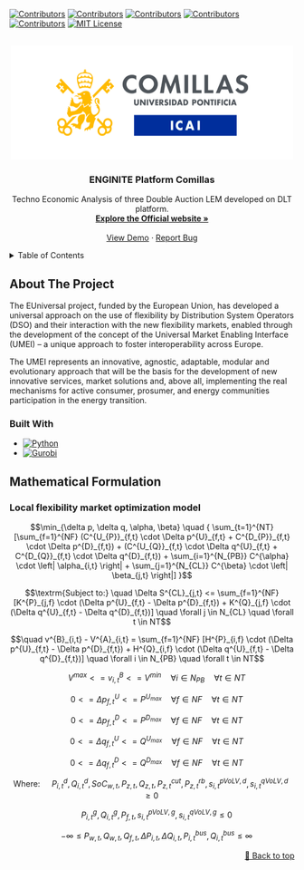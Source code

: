 [![Contributors][contributors-shield1]][contributors-url1]
[![Contributors][contributors-shield2]][contributors-url2]
[![Contributors][contributors-shield3]][contributors-url3]
[![Contributors][contributors-shield4]][contributors-url4]
[![Contributors][contributors-shield5]][contributors-url5]
[![MIT License][license-shield]][license-url]



<!-- PROJECT LOGO -->
<br />
<div align="center">
    <a href="https://github.com/MTr87/MKT_Comparison/">
        <img src="readme_file/logo-icai.png" alt="Logo" width="500" height="200">
  </a>

<h3 align="center">ENGINITE Platform Comillas</h3>

  <p align="center">
    Techno Economic Analysis of three Double Auction LEM developed on DLT platform.
    <br />
    <a href="https://euniversal.eu/"><strong>Explore the Official website »</strong></a>
    <br />
    <br />
    <a href="https://github.com/github_username/repo_name">View Demo</a>
    ·
    <a href="https://github.com/MTr87/DEV_MRKT_MODELS/issues">Report Bug</a>
  </p>
</div>



<!-- TABLE OF CONTENTS -->
<details>
  <summary>Table of Contents</summary>
  <ol>
    <li><a href="#about-the-project">About The Project</a>
      <ul>
        <li><a href="#built-with">Built With</a></li>
      </ul>
        <li><a href="#mathematical-formulation">The Optimisation Problems</a>
      <ul>
        <li><a href="#local-flexibility-market-optimization-model">Local Flexibility Market Optimization Model</a></li>
      </ul>
    </li>
    <li><a href="#usage">Usage</a></li>
  </ol>
</details>



<!-- ABOUT THE PROJECT -->
## About The Project

<!--[![Product Name Screen Shot][product-screenshot]](https://example.com)-->

<!-- Here's a blank template to get started: To avoid retyping too much info. Do a search and replace with your text editor for the following: `github_username`, `repo_name`, `twitter_handle`, `linkedin_username`, `email_client`, `email`, `project_title`, `project_description`-->
<!-- Link for emoji https://www.webfx.com/tools/emoji-cheat-sheet/ -->

The EUniversal project, funded by the European Union, has developed a universal approach on the use of flexibility by Distribution System Operators (DSO) and their interaction with the new flexibility markets, enabled through the development of the concept of the Universal Market Enabling Interface (UMEI) – a unique approach to foster interoperability across Europe.

The UMEI represents an innovative, agnostic, adaptable, modular and evolutionary approach that will be the basis for the development of new innovative services, market solutions and, above all, implementing the real mechanisms for active consumer, prosumer, and energy communities participation in the energy transition.


<!-- Built With -->
### Built With
* [![Python][Python-shield]][Python-url]
* [![Gurobi][Gurobi-shield]][Gurobi-url]

<!-- <p align="right"><a href="#top">🔼 Back to top</a></p> -->

<!-- Mathematical Problems -->
## Mathematical Formulation

<!-- Local flexibility market optimization model -->
### Local flexibility market optimization model
```math
\min_{\delta p, \delta q, \alpha, \beta} \quad { \sum_{t=1}^{NT} [\sum_{f=1}^{NF} (C^{U_{P}}_{f,t} \cdot \Delta p^{U}_{f,t} + C^{D_{P}}_{f,t} \cdot \Delta p^{D}_{f,t}) + (C^{U_{Q}}_{f,t} \cdot \Delta q^{U}_{f,t} + C^{D_{Q}}_{f,t} \cdot \Delta q^{D}_{f,t}) + \sum_{i=1}^{N_{PB}} C^{\alpha} \cdot \left| \alpha_{i,t} \right| + \sum_{j=1}^{N_{CL}} C^{\beta} \cdot \left| \beta_{j,t} \right|] }
```
```math
\textrm{Subject to:} \quad \Delta S^{CL}_{j,t} <= \sum_{f=1}^{NF} [K^{P}_{j,f} \cdot (\Delta p^{U}_{f,t} - \Delta p^{D}_{f,t}) + K^{Q}_{j,f} \cdot (\Delta q^{U}_{f,t} - \Delta q^{D}_{f,t})] \quad \forall j \in N_{CL} \quad \forall t \in NT
```
```math
\quad v^{B}_{i,t} - V^{A}_{i,t} = \sum_{f=1}^{NF} [H^{P}_{i,f} \cdot (\Delta p^{U}_{f,t} - \Delta p^{D}_{f,t}) + H^{Q}_{i,f} \cdot (\Delta q^{U}_{f,t} - \Delta q^{D}_{f,t})] \quad \forall i \in N_{PB} \quad \forall t \in NT
```
```math
\quad V^{max} <= v^{B}_{i,t} <= V^{min} \quad \forall i \in N_{PB} \quad \forall t \in NT
```
```math
\quad 0 <= \Delta p^{U}_{f,t} <= P^{U_{max}} \quad \forall f \in NF \quad \forall t \in NT
```
```math
\quad 0 <= \Delta p^{D}_{f,t} <= P^{D_{max}} \quad \forall f \in NF \quad \forall t \in NT
```
```math
\quad 0 <= \Delta q^{U}_{f,t} <= Q^{U_{max}} \quad \forall f \in NF \quad \forall t \in NT
```
```math
\quad 0 <= \Delta q^{D}_{f,t} <= Q^{D_{max}} \quad \forall f \in NF \quad \forall t \in NT
```
```math
\textrm{Where: } \quad {P^d_{i,t}, Q^d_{i,t}, SoC_{w,t}, P_{z,t}, Q_{z,t}, P^{cut}_{z,t}, P^{rb}_{z,t}, s^{pVoLV,d}_{i,t}, s^{qVoLV,d}_{i,t} \geq 0}
```
```math
\quad {P^g_{i,t}, Q^g_{i,t}, P_{f,t}, s^{pVoLV,g}_{i,t}, s^{qVoLV,g}_{i,t} \leq 0}
```
```math
\quad {- \infty \leq P_{w,t}, Q_{w,t}, Q_{f,t}, \Delta P_{i,t}, \Delta Q_{i,t}, P^{bus}_{i,t}, Q^{bus}_{i,t} \leq \infty}
```
<p align="right"><a href="#top">🔼 Back to top</a></p>

<!-- MARKDOWN LINKS & IMAGES -->
<!-- https://www.markdownguide.org/basic-syntax/#reference-style-links -->
<!-- To create your personalise shield go to: https://shields.io/ -->
[contributors-shield1]: https://img.shields.io/badge/Contributors-Matteo%20Troncia-orange
[contributors-url1]: https://www.iit.comillas.edu/people/mtroncia
[contributors-shield2]: https://img.shields.io/badge/Contributors-Marco%20Galici-green
[contributors-url2]: https://www.iit.comillas.edu/personas/mgalici
[contributors-shield3]: https://img.shields.io/badge/Contributors-Jose_Pablo_Chaves_Avila-skyblue
[contributors-url3]: https://www.iit.comillas.edu/personas/jchaves
[contributors-shield4]: https://img.shields.io/badge/Contributors-MorsyNour-RoyalBlue
[contributors-url4]: https://www.iit.comillas.edu/personas/mmohammed
[contributors-shield5]: https://img.shields.io/badge/Contributors-FabrizioPilo-darkviolet
[contributors-url5]: https://web.unica.it/unica/it/ateneo_s07_ss01.page?contentId=SHD30679
[license-shield]: https://img.shields.io/badge/License-MIT-yellow
<!--https://img.shields.io/badge/License-BSD_3_Clause-yellow-->
[license-url]: https://github.com/MarcoGalici/TechnoEconomic_Analysis_P2P_Market_Models_on_DLT/blob/main/LICENSE
[product-screenshot]: images/screenshot.png
[Python-shield]: https://img.shields.io/badge/Python-py-green
[Python-url]: https://www.python.org/
[Gurobi-shield]: https://img.shields.io/badge/Gurobi-py-red
[Gurobi-url]: https://www.gurobi.com/

